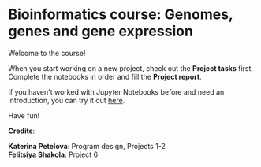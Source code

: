 # Bioinformatics course: Genomes, genes and gene expression

Welcome to the course! 

When you start working on a new project, check out the **Project tasks** first. 
Complete the notebooks in order and fill the **Project report**.

If you haven't worked with Jupyter Notebooks before and need an introduction, you can try it out <a href="https://docs.jupyter.org/en/latest/start/index.html">here</a>.

Have fun!

**Credits**:

**Katerina Petelova**: Program design, Projects 1-2 </br>
**Felitsiya Shakola**: Project 6
